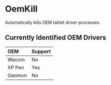 # OemKill

Automatically kills OEM tablet driver processes.
    
## Currently Identified OEM Drivers
    
| OEM | Support |
| :-- | :-- |
| Wacom | No |
| XP Pen | Yes |
| Gaomon | No |
